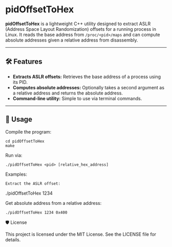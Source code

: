 # pidOffsetToHex

**pidOffsetToHex** is a lightweight C++ utility designed to extract ASLR (Address Space Layout Randomization) offsets for a running process in Linux. It reads the base address from `/proc/<pid>/maps` and can compute absolute addresses given a relative address from disassembly.

---

## 🛠 Features
- **Extracts ASLR offsets:** Retrieves the base address of a process using its PID.
- **Computes absolute addresses:** Optionally takes a second argument as a relative address and returns the absolute address.
- **Command-line utility:** Simple to use via terminal commands.

---

## 🚀 Usage
Compile the program:

    cd pidOffsetToHex
    make

Run via:

    ./pidOffsetToHex <pid> [relative_hex_address]

Examples:

    Extract the ASLR offset:

./pidOffsetToHex 1234

Get absolute address from a relative address:

    ./pidOffsetToHex 1234 0x400

🛡 License

This project is licensed under the MIT License. See the LICENSE file for details.
